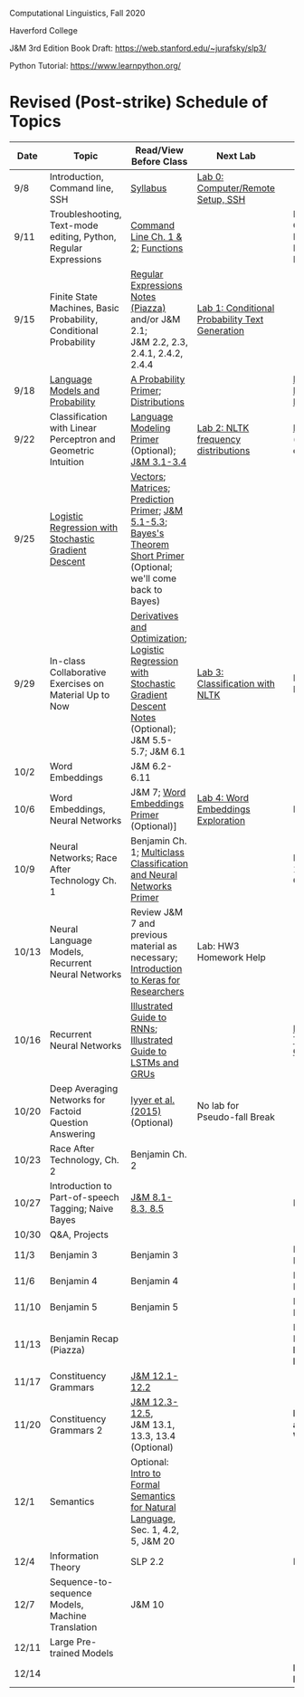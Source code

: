 Computational Linguistics, Fall 2020

Haverford College

J&M 3rd Edition Book Draft: https://web.stanford.edu/~jurafsky/slp3/

Python Tutorial: https://www.learnpython.org/

# Revised (Post-strike) Schedule of Topics 

| Date  | Topic                                                        | Read/View Before Class                                       | Next Lab                                                     |      | Due                                                          |
| ----- | ------------------------------------------------------------ | ------------------------------------------------------------ | ------------------------------------------------------------ | ---- | ------------------------------------------------------------ |
| 9/8   | Introduction, Command line, SSH                              | [Syllabus](syllabus.md)                                      | [Lab 0: Computer/Remote  Setup, SSH](labs/lab0.md)           |      |                                                              |
| 9/11  | Troubleshooting, Text-mode editing, Python, Regular Expressions | [Command Line Ch. 1 & 2](https://www.learnenough.com/command-line-tutorial/basics);  [Functions](https://www.youtube.com/watch?v=MjeXZ7Ea89g) |                                                              |      | HW0: Command Line Discussion Board                           |
| 9/15  | Finite State Machines, Basic Probability, Conditional Probability | [Regular Expressions Notes (Piazza)](https://piazza.com/class_profile/get_resource/kcxiq6ijb2q5t/kex7ykctfdx57c) and/or J&M 2.1;<br /> J&M 2.2, 2.3, 2.4.1, 2.4.2, 2.4.4<br /> | [Lab 1: Conditional Probability Text Generation](labs/lab1.md) |      |                                                              |
| 9/18  | [Language Models and Probability](https://piazza.com/class_profile/get_resource/kcxiq6ijb2q5t/kf8ets0a6t1tv) | [A Probability Primer](https://www.sjsu.edu/faculty/gerstman/StatPrimer/probability.pdf); [Distributions](https://www.youtube.com/watch?v=qc5QewourIU&feature=youtu.be) |                                                              |      | [HW1: Regular Expressions](https://piazza.com/class_profile/get_resource/kcxiq6ijb2q5t/kex6v46sovm6cg) |
| 9/22  | Classification with Linear Perceptron and Geometric Intuition | [Language Modeling Primer](https://piazza.com/class_profile/get_resource/kcxiq6ijb2q5t/kf89r0l9txc3fw) (Optional); [J&M 3.1-3.4](https://web.stanford.edu/~jurafsky/slp3/3.pdf) | [Lab 2: NLTK frequency distributions](labs/lab2.md)          |      | [Lab 1](labs/lab1.md) (before class)                         |
| 9/25  | [Logistic Regression with Stochastic Gradient Descent](https://piazza.com/class_profile/get_resource/kcxiq6ijb2q5t/kfhn44yucmk48t) | [Vectors](https://www.youtube.com/watch?v=kXLGnrzw1zk); [Matrices](https://www.youtube.com/watch?v=LEJpb8v_RQQ); [Prediction Primer](https://piazza.com/class_profile/get_resource/kcxiq6ijb2q5t/kfdytve4qul29w);  [J&M 5.1-5.3](https://web.stanford.edu/~jurafsky/slp3/5.pdf); [Bayes's Theorem Short Primer](https://piazza.com/class_profile/get_resource/kcxiq6ijb2q5t/kfdyxtu4jm254f) (Optional; we'll come back to Bayes) |                                                              |      |                                                              |
| 9/29  | In-class Collaborative Exercises on Material Up to Now       | [Derivatives and Optimization](https://www.youtube.com/watch?v=TG6PIKulK0Q); [Logistic Regression with Stochastic Gradient Descent Notes](https://piazza.com/class_profile/get_resource/kcxiq6ijb2q5t/kfhn4zorp646dt) (Optional); J&M 5.5-5.7; J&M 6.1 | [Lab 3: Classification with NLTK](labs/lab3.md)              |      | Lab 2: NLTK Intro; HW2                                       |
| 10/2  | Word Embeddings                                              | J&M 6.2-6.11                                                 |                                                              |      |                                                              |
| 10/6  | Word Embeddings, Neural Networks                             | J&M 7; [Word Embeddings Primer](https://piazza.com/class_profile/get_resource/kcxiq6ijb2q5t/kfs9ejn2pjo34s) (Optional)] | [Lab 4: Word Embeddings Exploration](labs/lab4.md)           |      | Lab 3                                                        |
| 10/9  | Neural Networks; Race After Technology Ch. 1                 | Benjamin Ch. 1; [Multiclass Classification and Neural Networks Primer](https://piazza.com/class_profile/get_resource/kcxiq6ijb2q5t/kfxzq9q9oxx674) |                                                              |      | Benjamin Ch. 1 Discussion Questions                          |
| 10/13 | Neural Language Models, Recurrent Neural Networks            | Review J&M 7 and previous material as necessary; [Introduction to Keras for Researchers](https://keras.io/getting_started/intro_to_keras_for_researchers/) | Lab: HW3 Homework Help                                       |      |                                                              |
| 10/16 | Recurrent Neural Networks                                    | [Illustrated Guide to RNNs](https://www.youtube.com/watch?v=LHXXI4-IEns); [Illustrated Guide to LSTMs and GRUs](https://www.youtube.com/watch?v=8HyCNIVRbSU) |                                                              |      | [HW3: Neural Text Classification](https://piazza.com/class_profile/get_resource/kcxiq6ijb2q5t/kfy03lbdbvr56e) |
| 10/20 | Deep Averaging Networks for Factoid Question Answering       | [Iyyer et al. (2015)](https://people.cs.umass.edu/~miyyer/pubs/2015_acl_dan.pdf) (Optional) | No lab for Pseudo-fall Break                                 |      |                                                              |
| 10/23 | Race After Technology, Ch. 2                                 | Benjamin Ch. 2                                               |                                                              |      |                                                              |
| 10/27 | Introduction to Part-of-speech Tagging; Naive Bayes          | [J&M 8.1-8.3, 8.5](https://web.stanford.edu/~jurafsky/slp3/8.pdf) |                                                              |      | Lab 4                                                        |
| 10/30 | Q&A, Projects                                                |                                                              |                                                              |      |                                                              |
| 11/3  | Benjamin  3                                 | Benjamin 3                                                   |                                                              |      | Piazza Discussion                                            |
| 11/6  | Benjamin 4                                  | Benjamin 4                                                   |                                                              |      | Piazza Discussion                                            | Lab 5
| 11/10 |  Benjamin 5                                  | Benjamin 5                                                   |                                                              |      | Piazza Discussion                                            |
| 11/13 | Benjamin Recap (Piazza)                      |                                                              |                                                              |      | Piazza Discussion, **Final Project Proposal**                |
| 11/17 | Constituency Grammars                                        | [J&M 12.1-12.2](https://web.stanford.edu/~jurafsky/slp3/12.pdf) |                                                              |      |                                                              |
| 11/20 | Constituency Grammars 2                                      | [J&M 12.3-12.5](https://web.stanford.edu/~jurafsky/slp3/12.pdf),<br />J&M 13.1, 13.3, 13.4 (Optional) |                                                              |      | **Introduction and Related Work Draft**                      |   Lab 6
| 12/1  | Semantics                                                    | Optional: [Intro to Formal Semantics for Natural Language](https://www.cl.cam.ac.uk/teaching/1011/L107/semantics.pdf), Sec. 1, 4.2, 5, J&M 20 |                                                              |      |                                                              |
| 12/4  | Information Theory                                           |       SLP 2.2                                                       |                                                              |      |         Lab 7                                                     |
| 12/7  | Sequence-to-sequence Models, Machine Translation                                       |       J&M 10                                                          |                                                              |      |                                                              |
| 12/11 | Large Pre-trained Models           |                                                     |                                                              |      |                                                              |
| 12/14 |                                                  |                                                              |                                                              |      | **Final Project Report**                                     |


